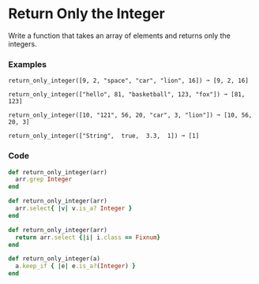 # Return Only the Integer
Write a function that takes an array of elements and returns only the integers.

### Examples
```
return_only_integer([9, 2, "space", "car", "lion", 16]) ➞ [9, 2, 16]

return_only_integer(["hello", 81, "basketball", 123, "fox"]) ➞ [81, 123]

return_only_integer([10, "121", 56, 20, "car", 3, "lion"]) ➞ [10, 56, 20, 3]

return_only_integer(["String",  true,  3.3,  1]) ➞ [1]
```
### Code
```ruby
def return_only_integer(arr)
  arr.grep Integer
end
```

```ruby
def return_only_integer(arr)
  arr.select{ |v| v.is_a? Integer }
end
```

```ruby
def return_only_integer(arr)
  return arr.select {|i| i.class == Fixnum}
end
```

```ruby
def return_only_integer(a)
  a.keep_if { |e| e.is_a?(Integer) }
end
```
